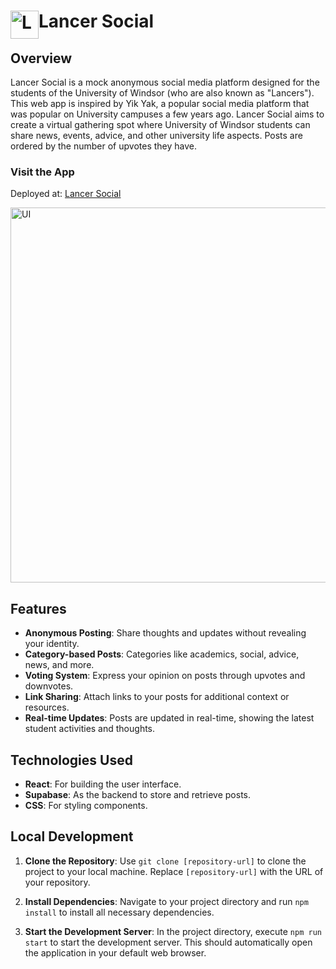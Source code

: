 
#  <img src="https://github.com/amansinghgill/Lancer-Social/assets/90486946/a4241c2c-f1ad-4b60-8d92-13158d7069f4" alt="Logo" width="45px" align="left" style="margin: 0; padding: 0;"> Lancer Social


## Overview

Lancer Social is a mock anonymous social media platform designed for the students of the University of Windsor (who are also known as "Lancers"). This web app is inspired by Yik Yak, a popular social media platform that was popular on University campuses a few years ago. Lancer Social aims to create a virtual gathering spot where University of Windsor students can share news, events, advice, and other university life aspects. Posts are ordered by the number of upvotes they have.

### Visit the App

Deployed at: [Lancer Social](https://lancersocial.netlify.app/)

<img src="https://github.com/amansinghgill/Lancer-Social/assets/90486946/ad58acaa-68ce-4097-a594-9b6e9f57f0e9" alt="UI" width="600px" style="margin: 0 auto; display: block;">

## Features

- **Anonymous Posting**: Share thoughts and updates without revealing your identity.
- **Category-based Posts**: Categories like academics, social, advice, news, and more.
- **Voting System**: Express your opinion on posts through upvotes and downvotes.
- **Link Sharing**: Attach links to your posts for additional context or resources.
- **Real-time Updates**: Posts are updated in real-time, showing the latest student activities and thoughts.

## Technologies Used

- **React**: For building the user interface.
- **Supabase**: As the backend to store and retrieve posts.
- **CSS**: For styling components.

## Local Development
1. **Clone the Repository**: 
   Use `git clone [repository-url]` to clone the project to your local machine. Replace `[repository-url]` with the URL of your repository.

2. **Install Dependencies**: 
   Navigate to your project directory and run `npm install` to install all necessary dependencies.

3. **Start the Development Server**: 
   In the project directory, execute `npm run start` to start the development server. This should automatically open the application in your default web browser.


